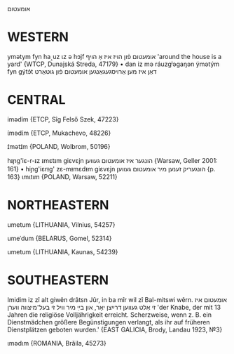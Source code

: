 אומעטום

WESTERN
========

ymətym fyn ha˰uz ɩz ə hɔjf אומעטום פֿון הויז איז אַ הויף 'around the house is a yard' {WTCP, Dunajská Streda, 47179}
	•	dan iz mə ráuzgʲəgaŋən ýmətým fyn gýtɔ́t דאַן איז מען אַרויסגעגאַנגען אומעטום פֿון גוטאָרט

CENTRAL
========

imədim {ETCP, Sîg Felső Szek, 47223}

ɩ́mədɩ́m {ETCP, Mukachevo, 48226}

ɪ́mətɪ́m {POLAND, Wolbrom, 50196}

hᵻɲg'iɛ-r-ᵻz ᵻmɛtᵻm giɛvɛjn הונגער איז אומעטום געווען {Warsaw, Geller 2001: 161}
	•	hiɲg'iɛrᵻg' zɛ-mᵻmɛdᵻm giɛvɛjn הונגעריק זענען מיר אומעטום געווען {p. 163}
ɩmɩtɩm {POLAND, Warsaw, 52211}

NORTHEASTERN
==============

umetum {LITHUANIA, Vilnius, 54257}

umeˈdum {BELARUS, Gomel, 52314}

umetum {LITHUANIA, Kaunas, 54239}

SOUTHEASTERN
==============

Imidim iz zî alt giwên drâtsn Jûr, in ba mîr wil zî Bal-mitswi wêrn. אומעטום איז זי אַלט געווען דרײַצן יאָר, און בײַ מיר וויל זי בעל־מיצווה ווערן 'der Knabe, der mit 13 Jahren die religiöse Volljährigkeit erreicht. Scherzweise, wenn z. B. ein Dienstmädchen größere Begünstigungen verlangt, als ihr auf früheren Dienstplätzen geboten wurden.' {EAST GALICIA, Brody, Landau 1923, №3}

ɩmədɩm {ROMANIA, Brăila, 45273}
